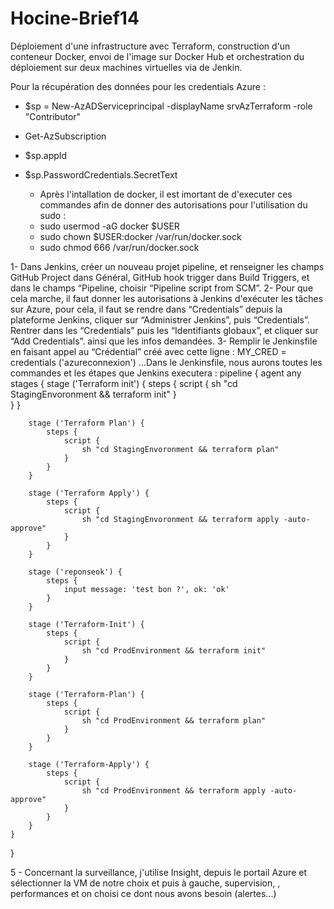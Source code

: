 # Hocine-Brief14

Déploiement d'une infrastructure avec Terraform, construction d'un conteneur Docker, envoi de
l'image sur Docker Hub et orchestration du déploiement sur deux machines virtuelles via de
Jenkin.

Pour la récupération des données pour les credentials Azure : 
- $sp = New-AzADServiceprincipal -displayName srvAzTerraform -role "Contributor"
- Get-AzSubscription
- $sp.appId
- $sp.PasswordCredentials.SecretText

  - Après l'intallation de docker, il est imortant de d'executer ces commandes afin de donner des autorisations pour l'utilisation du sudo :
  - sudo usermod -aG docker $USER
  - sudo chown $USER:docker /var/run/docker.sock
  - sudo chmod 666 /var/run/docker.sock

1- Dans Jenkins, créer un nouveau projet pipeline, et renseigner les champs GitHub
Project dans Général, GitHub hook trigger dans Build Triggers, et dans le champs
“Pipeline, choisir “Pipeline script from SCM”.
2- Pour que cela marche, il faut donner les autorisations à Jenkins d'exécuter les tâches sur Azure, pour cela, il faut se rendre dans “Credentials” depuis la plateforme Jenkins, cliquer sur “Administrer Jenkins”, puis
“Credentials”. Rentrer dans les “Credentials” puis les “Identifiants globaux”, et cliquer sur
“Add Credentials”. ainsi que les infos demandées.
3- Remplir le Jenkinsfile en faisant appel au “Crédential” créé avec cette ligne : MY_CRED = credentials ('azureconnexion') ...Dans le Jenkinsfile, nous aurons toutes les commandes et les étapes que Jenkins executera 
: pipeline {
    agent any
    stages {
        stage ('Terraform init') {
            steps {
                script {
                    sh "cd StagingEnvoronment && terraform init"
                }                
            }
        }

        stage ('Terraform Plan') {
            steps {
                script {
                    sh "cd StagingEnvoronment && terraform plan"
                }
            }
        }

        stage ('Terraform Apply') {
            steps {
                script {
                    sh "cd StagingEnvoronment && terraform apply -auto-approve"
                }    
            }
        } 
        
        stage ('reponseok') {
            steps {
                input message: 'test bon ?', ok: 'ok'
            }
        }
        
        stage ('Terraform-Init') {
            steps {
                script {
                    sh "cd ProdEnvironment && terraform init"
                }                
            }
        }
    
        stage ('Terraform-Plan') {
            steps {
                script {
                    sh "cd ProdEnvironment && terraform plan"
                }
            }
        }

        stage ('Terraform-Apply') {
            steps {
                script {
                    sh "cd ProdEnvironment && terraform apply -auto-approve"
                }    
            }
        } 
    }
}

 5 - Concernant la surveillance, j'utilise Insight, depuis le portail Azure et sélectionner la VM de notre choix et puis à gauche, supervision, , performances et on choisi ce dont nous avons besoin (alertes...)


